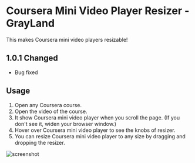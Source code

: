 # Coursera Mini Video Player Resizer - GrayLand

This makes Coursera mini video players resizable!

## 1.0.1 Changed

- Bug fixed

## Usage
1. Open any Coursera course.
2. Open the video of the course.
3. It show Coursera mini video player when you scroll the page. (If you don't see it, widen your browser window.)
4. Hover over Coursera mini video player to see the knobs of resizer.
5. You can resize Coursera mini video player to any size by dragging and dropping the resizer.

![screenshot](https://user-images.githubusercontent.com/28337009/128623401-c5df168d-2645-4270-8ed4-1e39ef68d402.png)
